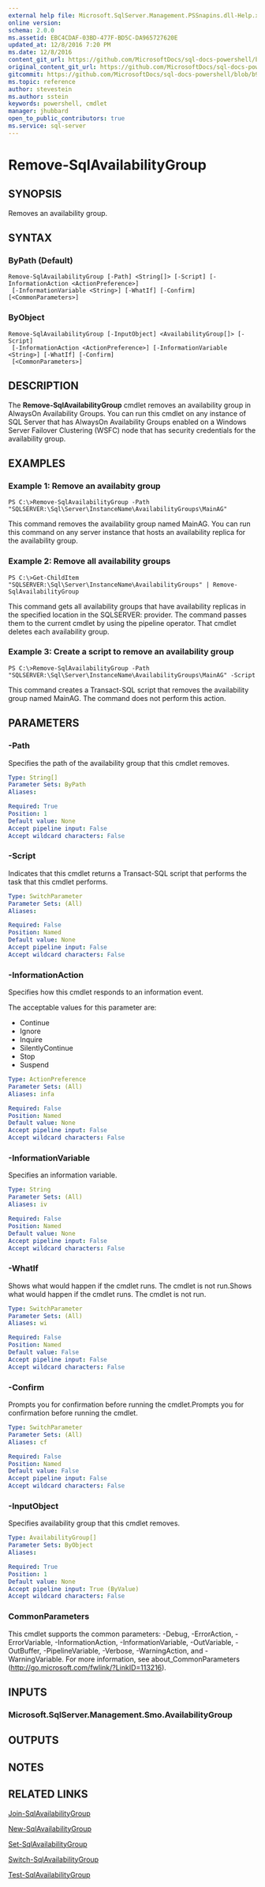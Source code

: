 ```yaml
---
external help file: Microsoft.SqlServer.Management.PSSnapins.dll-Help.xml
online version: 
schema: 2.0.0
ms.assetid: EBC4CDAF-03BD-477F-BD5C-DA965727620E
updated_at: 12/8/2016 7:20 PM
ms.date: 12/8/2016
content_git_url: https://github.com/MicrosoftDocs/sql-docs-powershell/blob/master/sqlserver-cmdlets/sqlserver/vlatest/Remove-SqlAvailabilityGroup.md
original_content_git_url: https://github.com/MicrosoftDocs/sql-docs-powershell/blob/master/sqlserver-cmdlets/sqlserver/vlatest/Remove-SqlAvailabilityGroup.md
gitcommit: https://github.com/MicrosoftDocs/sql-docs-powershell/blob/b925b18b49186ab91cfeb5201e061d569d0eeae2/sqlserver-cmdlets/sqlserver/vlatest/Remove-SqlAvailabilityGroup.md
ms.topic: reference
author: stevestein
ms.author: sstein
keywords: powershell, cmdlet
manager: jhubbard
open_to_public_contributors: true
ms.service: sql-server
---
```


# Remove-SqlAvailabilityGroup

## SYNOPSIS
Removes an availability group.

## SYNTAX

### ByPath (Default)
```
Remove-SqlAvailabilityGroup [-Path] <String[]> [-Script] [-InformationAction <ActionPreference>]
 [-InformationVariable <String>] [-WhatIf] [-Confirm] [<CommonParameters>]
```

### ByObject
```
Remove-SqlAvailabilityGroup [-InputObject] <AvailabilityGroup[]> [-Script]
 [-InformationAction <ActionPreference>] [-InformationVariable <String>] [-WhatIf] [-Confirm]
 [<CommonParameters>]
```

## DESCRIPTION
The **Remove-SqlAvailabilityGroup** cmdlet removes an availability group in AlwaysOn Availability Groups.
You can run this cmdlet on any instance of SQL Server that has AlwaysOn Availability Groups enabled on a Windows Server Failover Clustering (WSFC) node that has security credentials for the availability group.

## EXAMPLES

### Example 1: Remove an availabity group
```
PS C:\>Remove-SqlAvailabilityGroup -Path "SQLSERVER:\Sql\Server\InstanceName\AvailabilityGroups\MainAG"
```

This command removes the availability group named MainAG.
You can run this command on any server instance that hosts an availability replica for the availability group.

### Example 2: Remove all availability groups
```
PS C:\>Get-ChildItem "SQLSERVER:\Sql\Server\InstanceName\AvailabilityGroups" | Remove-SqlAvailabilityGroup
```

This command gets all availability groups that have availability replicas in the specified location in the SQLSERVER: provider.
The command passes them to the current cmdlet by using the pipeline operator.
That cmdlet deletes each availability group.

### Example 3: Create a script to remove an availability group
```
PS C:\>Remove-SqlAvailabilityGroup -Path "SQLSERVER:\Sql\Server\InstanceName\AvailabilityGroups\MainAG" -Script
```

This command creates a Transact-SQL script that removes the availability group named MainAG.
The command does not perform this action.

## PARAMETERS

### -Path
Specifies the path of the availability group that this cmdlet removes.

```yaml
Type: String[]
Parameter Sets: ByPath
Aliases: 

Required: True
Position: 1
Default value: None
Accept pipeline input: False
Accept wildcard characters: False
```

### -Script
Indicates that this cmdlet returns a Transact-SQL script that performs the task that this cmdlet performs.

```yaml
Type: SwitchParameter
Parameter Sets: (All)
Aliases: 

Required: False
Position: Named
Default value: None
Accept pipeline input: False
Accept wildcard characters: False
```

### -InformationAction
Specifies how this cmdlet responds to an information event.

The acceptable values for this parameter are:

- Continue
- Ignore
- Inquire
- SilentlyContinue
- Stop
- Suspend

```yaml
Type: ActionPreference
Parameter Sets: (All)
Aliases: infa

Required: False
Position: Named
Default value: None
Accept pipeline input: False
Accept wildcard characters: False
```

### -InformationVariable
Specifies an information variable.

```yaml
Type: String
Parameter Sets: (All)
Aliases: iv

Required: False
Position: Named
Default value: None
Accept pipeline input: False
Accept wildcard characters: False
```

### -WhatIf
Shows what would happen if the cmdlet runs.
The cmdlet is not run.Shows what would happen if the cmdlet runs.
The cmdlet is not run.

```yaml
Type: SwitchParameter
Parameter Sets: (All)
Aliases: wi

Required: False
Position: Named
Default value: False
Accept pipeline input: False
Accept wildcard characters: False
```

### -Confirm
Prompts you for confirmation before running the cmdlet.Prompts you for confirmation before running the cmdlet.

```yaml
Type: SwitchParameter
Parameter Sets: (All)
Aliases: cf

Required: False
Position: Named
Default value: False
Accept pipeline input: False
Accept wildcard characters: False
```

### -InputObject
Specifies availability group that this cmdlet removes.

```yaml
Type: AvailabilityGroup[]
Parameter Sets: ByObject
Aliases: 

Required: True
Position: 1
Default value: None
Accept pipeline input: True (ByValue)
Accept wildcard characters: False
```

### CommonParameters
This cmdlet supports the common parameters: -Debug, -ErrorAction, -ErrorVariable, -InformationAction, -InformationVariable, -OutVariable, -OutBuffer, -PipelineVariable, -Verbose, -WarningAction, and -WarningVariable. For more information, see about_CommonParameters (http://go.microsoft.com/fwlink/?LinkID=113216).

## INPUTS

### Microsoft.SqlServer.Management.Smo.AvailabilityGroup

## OUTPUTS

## NOTES

## RELATED LINKS

[Join-SqlAvailabilityGroup](xref:sqlserver/vlatest/Join-SqlAvailabilityGroup.md)

[New-SqlAvailabilityGroup](xref:sqlserver/vlatest/New-SqlAvailabilityGroup.md)

[Set-SqlAvailabilityGroup](xref:sqlserver/vlatest/Set-SqlAvailabilityGroup.md)

[Switch-SqlAvailabilityGroup](xref:sqlserver/vlatest/Switch-SqlAvailabilityGroup.md)

[Test-SqlAvailabilityGroup](xref:sqlserver/vlatest/Test-SqlAvailabilityGroup.md)


